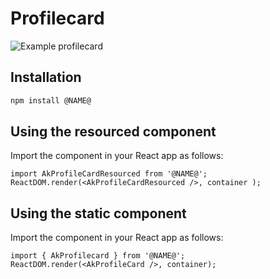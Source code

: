# Profilecard

![Example profilecard](https://bytebucket.org/atlassian/atlaskit/raw/@BITBUCKET_COMMIT@/packages/pf-profilecard/docs/profilecard.png)

## Installation

```sh
npm install @NAME@
```

## Using the resourced component

Import the component in your React app as follows:

```
import AkProfileCardResourced from '@NAME@';
ReactDOM.render(<AkProfileCardResourced />, container );
```

## Using the static component

Import the component in your React app as follows:

```
import { AkProfilecard } from '@NAME@';
ReactDOM.render(<AkProfileCard />, container);
```

